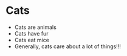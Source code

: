 Cats
====

* Cats are animals
* Cats have fur
* Cats eat mice
* Generally, cats care about a lot of things!!!

